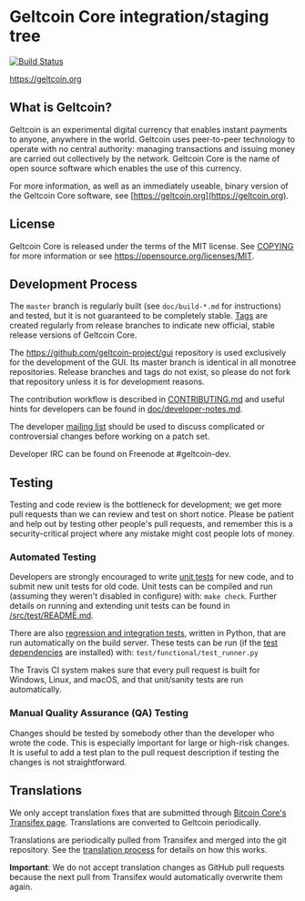 Geltcoin Core integration/staging tree
=====================================

[![Build Status](https://travis-ci.org/geltcoin-project/geltcoin.svg?branch=master)](https://travis-ci.org/geltcoin-project/geltcoin)

https://geltcoin.org

What is Geltcoin?
----------------

Geltcoin is an experimental digital currency that enables instant payments to
anyone, anywhere in the world. Geltcoin uses peer-to-peer technology to operate
with no central authority: managing transactions and issuing money are carried
out collectively by the network. Geltcoin Core is the name of open source
software which enables the use of this currency.

For more information, as well as an immediately useable, binary version of
the Geltcoin Core software, see [https://geltcoin.org](https://geltcoin.org).

License
-------

Geltcoin Core is released under the terms of the MIT license. See [COPYING](COPYING) for more
information or see https://opensource.org/licenses/MIT.

Development Process
-------------------

The `master` branch is regularly built (see `doc/build-*.md` for instructions) and tested, but it is not guaranteed to be
completely stable. [Tags](https://github.com/geltcoin-project/geltcoin/tags) are created
regularly from release branches to indicate new official, stable release versions of Geltcoin Core.

The https://github.com/geltcoin-project/gui repository is used exclusively for the
development of the GUI. Its master branch is identical in all monotree
repositories. Release branches and tags do not exist, so please do not fork
that repository unless it is for development reasons.

The contribution workflow is described in [CONTRIBUTING.md](CONTRIBUTING.md)
and useful hints for developers can be found in [doc/developer-notes.md](doc/developer-notes.md).

The developer [mailing list](https://groups.google.com/forum/#!forum/geltcoin-dev)
should be used to discuss complicated or controversial changes before working
on a patch set.

Developer IRC can be found on Freenode at #geltcoin-dev.

Testing
-------

Testing and code review is the bottleneck for development; we get more pull
requests than we can review and test on short notice. Please be patient and help out by testing
other people's pull requests, and remember this is a security-critical project where any mistake might cost people
lots of money.

### Automated Testing

Developers are strongly encouraged to write [unit tests](src/test/README.md) for new code, and to
submit new unit tests for old code. Unit tests can be compiled and run
(assuming they weren't disabled in configure) with: `make check`. Further details on running
and extending unit tests can be found in [/src/test/README.md](/src/test/README.md).

There are also [regression and integration tests](/test), written
in Python, that are run automatically on the build server.
These tests can be run (if the [test dependencies](/test) are installed) with: `test/functional/test_runner.py`

The Travis CI system makes sure that every pull request is built for Windows, Linux, and macOS, and that unit/sanity tests are run automatically.

### Manual Quality Assurance (QA) Testing

Changes should be tested by somebody other than the developer who wrote the
code. This is especially important for large or high-risk changes. It is useful
to add a test plan to the pull request description if testing the changes is
not straightforward.

Translations
------------

We only accept translation fixes that are submitted through [Bitcoin Core's Transifex page](https://www.transifex.com/projects/p/bitcoin/).
Translations are converted to Geltcoin periodically.

Translations are periodically pulled from Transifex and merged into the git repository. See the
[translation process](doc/translation_process.md) for details on how this works.

**Important**: We do not accept translation changes as GitHub pull requests because the next
pull from Transifex would automatically overwrite them again.
